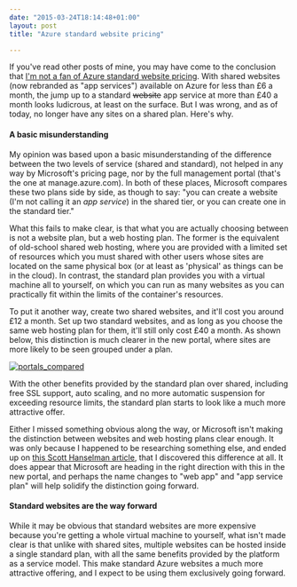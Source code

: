 ```yaml
---
date: "2015-03-24T18:14:48+01:00"
layout: post
title: "Azure standard website pricing"

---
```


If you've read other posts of mine, you may have come to the conclusion that [I'm not a fan of Azure standard website pricing](/a-look-inside-pastemonitor/#shared-trouble). With shared websites (now rebranded as "app services") available on Azure for less than £6 a month, the jump up to a standard <del>website</del> app service at more than £40 a month looks ludicrous, at least on the surface. But I was wrong, and as of today, no longer have any sites on a shared plan. Here's why.

#### A basic misunderstanding

My opinion was based upon a basic misunderstanding of the difference between the two levels of service (shared and standard), not helped in any way by Microsoft's pricing page, nor by the full management portal (that's the one at manage.azure.com). In both of these places, Microsoft compares these two plans side by side, as though to say: "you can create a website (I'm not calling it an _app service_) in the shared tier, or you can create one in the standard tier."

What this fails to make clear, is that what you are actually choosing between is not a website plan, but a web hosting plan. The former is the equivalent of old-school shared web hosting, where you are provided with a limited set of resources which you must shared with other users whose sites are located on the same physical box (or at least as 'physical' as things can be in the cloud). In contrast, the standard plan provides you with a virtual machine all to yourself, on which you can run as many websites as you can practically fit within the limits of the container's resources.

To put it another way, create two shared websites, and it'll cost you around £12 a month. Set up two standard websites, and as long as you choose the same web hosting plan for them, it'll still only cost £40 a month. As shown below, this distinction is much clearer in the new portal, where sites are more likely to be seen grouped under a plan.

[![portals_compared](https://az761005.vo.msecnd.net/uploads/2015/03/portals_compared-1024x596.png)](https://az761005.vo.msecnd.net/uploads/2015/03/portals_compared.png)

With the other benefits provided by the standard plan over shared, including free SSL support, auto scaling, and no more automatic suspension for exceeding resource limits, the standard plan starts to look like a much more attractive offer.

Either I missed something obvious along the way, or Microsoft isn't making the distinction between websites and web hosting plans clear enough. It was only because I happened to be researching something else, and ended up on [this Scott Hanselman article](http://www.hanselman.com/blog/PennyPinchingInTheCloudWhenDoAzureWebsitesMakeSense.aspx), that I discovered this difference at all. It does appear that Microsoft are heading in the right direction with this in the new portal, and perhaps the name changes to "web app" and "app service plan" will help solidify the distinction going forward.

#### Standard websites are the way forward

While it may be obvious that standard websites are more expensive because you're getting a whole virtual machine to yourself, what isn't made clear is that unlike with shared sites, multiple websites can be hosted inside a single standard plan, with all the same benefits provided by the platform as a service model. This make standard Azure websites a much more attractive offering, and I expect to be using them exclusively going forward.